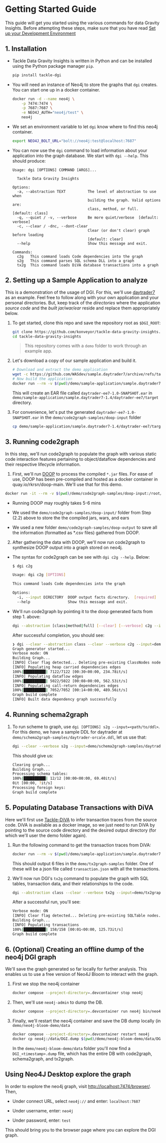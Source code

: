 # Getting Started Guide

This guide will get you started using the various commands for data Gravity Insights. Before attempting these steps, make sure that you have read [Set up your Development Environment](development.md)


## 1. Installation

  - Tackle Data Gravity Insights is written in Python and can be installed using the Python package manager `pip`.

    ```bash
    pip install tackle-dgi
    ```

  - You will need an instance of Neo4j to store the graphs that `dgi` creates. You can start one up in a docker container.

    ```bash
    docker run -d --name neo4j \
        -p 7474:7474 \
        -p 7687:7687 \
        -e NEO4J_AUTH="neo4j/test" \
        neo4j
    ```
  
  - We set an environment variable to let `dgi` know where to find this neo4j container.
    ```bash
    export NEO4J_BOLT_URL="bolt://neo4j:test@localhost:7687"    
    ```

  - You can now use the `dgi` command to load information about your application into the graph database. We start with `dgi --help`. This should produce:

    ```man
    Usage: dgi [OPTIONS] COMMAND [ARGS]...

      Tackle Data Gravity Insights

    Options:
      -a, --abstraction TEXT          The level of abstraction to use when
                                      building the graph. Valid options are:
                                      class, method, or full.  [default: class]
      -q, --quiet / -v, --verbose     Be more quiet/verbose  [default: verbose]
      -c, --clear / -dnc, --dont-clear
                                      Clear (or don't clear) graph before loading
                                      [default: clear]
      --help                          Show this message and exit.

    Commands:
      c2g   This command loads Code dependencies into the graph
      s2g   This command parses SQL schema DLL into a graph
      tx2g  This command loads DiVA database transactions into a graph

    ```

## 2. Setting up a Sample Application to analyze

This is a demonstration of the usage of DGI. For this, we'll use [daytrader7](https://github.com/WASdev/sample.daytrader7) as an example. Feel free to follow along with your own application and your personal directories. But, keep track of the _directories_ where the application _source code_ and the _built jar/war/ear_ reside and replace them appropriately below.

1. To get started, clone this repo and save the repository root as `$DGI_ROOT`:

    ```sh
    git clone https://github.com/konveyor/tackle-data-gravity-insights.git
    cd tackle-data-gravity-insights
    ```

    > This repository comes with a `demo` folder to work through an example app.

1. Let's download a copy of our sample application and build it. 
  
    ```sh
    # Download and extract the demo application
    wget -c https://github.com/WASdev/sample.daytrader7/archive/refs/tags/v1.4.tar.gz -O - | tar -xvz -C demo/sample-application
    # Now build the application
    docker run --rm -v $(pwd)/demo/sample-application/sample.daytrader7-1.4:/build maven:3.8.4-openjdk-8-slim mvn --file=/build/pom.xml install
    ```

    This will create an EAR file called `daytrader-ee7-1.0-SNAPSHOT.ear` in `demo/sample-application/sample.daytrader7-1.4/daytrader-ee7/target` directory.

2.  For convenience, let's put the generated `daytrader-ee7-1.0-SNAPSHOT.ear` in the `demo/code2graph-samples/doop-input` folder
  
    ```sh
    cp demo/sample-application/sample.daytrader7-1.4/daytrader-ee7/target/daytrader-ee7-1.0-SNAPSHOT.ear demo/code2graph-samples/doop-input
    ```

## 3. Running code2graph

In this step, we'll run code2graph to populate the graph with various static code interaction features pertaining to object/dataflow dependencies and their respective lifecycle information.

1) First, we'll run [DOOP](https://bitbucket.org/yanniss/doop/src/master/) to process the compiled `*.jar` files. For ease of use, DOOP has been pre-compiled and hosted as a docker container in quay.io/rkrsn/doop-main. We'll use that for this demo. 

  ```sh
  docker run -it --rm -v $(pwd)/demo/code2graph-samples/doop-input:/root/doop-data/input -v $(pwd)/demo/code2graph-samples/doop-output:/root/doop-data/output quay.io/rkrsn/doop-main:latest rundoop
  ```
   - Running DOOP may roughly takes 5-6 mins

   - We used the `demo/code2graph-samples/doop-input/` folder from Step (2.2) above to store the the compiled jars, wars, and ears
  
  - We used a new folder `demo/code2graph-samples/doop-output` to save all the information (formatted as *.csv files) gathered from DOOP.

2) After gathering the data with DOOP, we'll now run code2graph to synthesize DOOP output into a graph stored on neo4j. 
  
  - The syntax for code2graph can be see with `dgi c2g --help`. Below:
    
    ```sh
    $ dgi c2g
    
    Usage: dgi c2g [OPTIONS]

    This command loads Code dependencies into the graph

    Options:
      -i, --input DIRECTORY  DOOP output facts directory.  [required]
      --help                 Show this message and exit.
    ```

  - We'll run code2graph by pointing it to the doop generated facts from step 1. above:
  
    ```sh
    dgi --abstraction [class|method|full] [--clear] [--verbose] c2g --input=demo/code2graph-samples/doop-output
    ```

    After successful completion, you should see:

    ```bash
    ❯ dgi --clear --abstraction class --clear --verbose c2g --input=demo/code2graph-samples/doop-output
    Graph generator started...
    Verbose mode: ON
    Building Graph...
    [INFO] Clear flag detected... Deleting pre-existing ClassNodes nodes.
    [INFO] Populating heap carried dependencies edges
    100%|██████████| 7122/7122 [00:30<00:00, 234.78it/s]
    [INFO] Populating dataflow edges
    100%|██████████| 5022/5022 [00:08<00:00, 562.53it/s]
    [INFO] Populating call-return dependencies edges
    100%|██████████| 7052/7052 [00:14<00:00, 489.56it/s]
    Graph build complete
    [INFO] Built data dependency graph successfully
    ```

## 4. Running schema2graph

1) To run scheme to graph, use `dgi [OPTIONS] s2g --input=<path/to/ddl>`. For this demo, we have a sample DDL for daytrader at `demo/schema2graph-samples/daytrader-orcale.ddl`, let us use that:

    ```sh
    dgi --clear --verbose s2g --input=demo/schema2graph-samples/daytrader-orcale.ddl
    ```
    
    This should give us:

    ```sh
    Clearing graph...
    Building Graph...
    Processing schema tables:
    100%|██████████| 12/12 [00:00<00:00, 69.40it/s]
    0it [00:00, ?it/s]
    Processing foreign keys:
    Graph build complete
    ```

## 5. Populating Database Transactions with DiVA

Here we'll first use [Tackle-DiVA](https://github.com/konveyor/tackle-diva) to infer transaction traces from the source code. DiVA is available as a docker image, so we just need to run DiVA by pointing to the source code directory and the desired output directory (for which we'll user the demo folder again). 

1. Run the following command to get the transaction traces from DiVA:

    ```bash
    docker run --rm -v $(pwd)/demo/sample-application/sample.daytrader7-1.4:/app -v $(pwd)/demo/tx2graph-samples:/diva-distribution/output quay.io/konveyor/tackle-diva
    ```

    This should output 6 files in the `demo/tx2graph-samples` folder. One of these will be a json file called `transaction.json` with all the transactions. 

2. We'll now run DGI's `tx2g` command to populate the graph with SQL tables, transaction data, and their relationships to the code. 
   
   ```sh
   dgi --abstraction class --clear --verbose tx2g --input=demo/tx2graph-samples/transaction.json
   ```

   After a successful run, you'll see:
   
   ```sh
   Verbose mode: ON
   [INFO] Clear flag detected... Deleting pre-existing SQLTable nodes.
   Building Graph...
   [INFO] Populating transactions
   100%|██████████| 158/158 [00:01<00:00, 125.73it/s]
   Graph build complete
   ```

## 6. (Optional) Creating an offline dump of the neo4j DGI graph

We'll save the graph generated so far locally for further analysis. This enables us to use a free version of Neo4J Bloom to interact with the graph.

1. First we stop the neo4j container
   
   ```sh
   docker compose --project-directory=.devcontainer stop neo4j
   ```
   
2. Then, we'll use `neo4j-admin` to dump the DB.
   
   ```sh
   docker compose --project-directory=.devcontainer run neo4j bin/neo4j-admin dump --to=/data/DGI.dump
   ```

3. Finally, we'll restart the neo4j container and save the DB dump locally (in `demo/neo4j-bloom-demo/data` 


   ```sh
   docker compose --project-directory=.devcontainer restart neo4j
   docker cp neo4j:/data/DGI.dump $(pwd)/demo/neo4j-bloom-demo/data/DGI__$(date '+%d%m%y_%H%M').dump 
   ```
   
   In the `demo/neo4j-bloom-demo/data` folder you'll now find a `DGI_<timestamp>.dump` file, which has the entire DB with code2graph, schema2graph, and tx2graph.

## Using Neo4J Desktop explore the graph

In order to explore the neo4j graph, visit [http://localhost:7474/browser/](http://localhost:7474/browser/). Then,

* Under connect URL, select `neo4j://` and enter: `localhost:7687`
  
* Under username, enter: `neo4j`

* Under password, enter: `test`
  
This should bring you to the browser page where you can explore the DGI graph.

